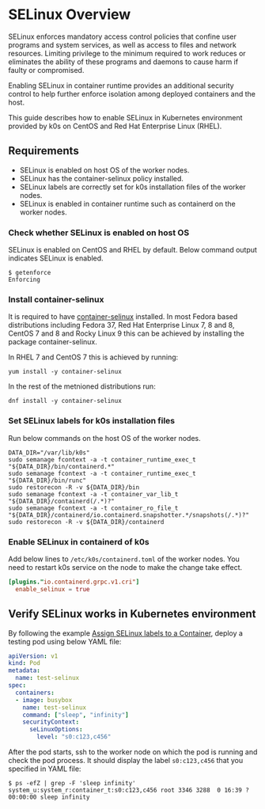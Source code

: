 # SELinux Overview

SELinux enforces mandatory access control policies that confine user programs and system services, as well as access to files and network resources. Limiting privilege to the minimum required to work reduces or eliminates the ability of these programs and daemons to cause harm if faulty or compromised.

Enabling SELinux in container runtime provides an additional security control to help further enforce isolation among deployed containers and the host.

This guide describes how to enable SELinux in Kubernetes environment provided by k0s on CentOS and Red Hat Enterprise Linux (RHEL).

## Requirements

- SELinux is enabled on host OS of the worker nodes.
- SELinux has the container-selinux policy installed.
- SELinux labels are correctly set for k0s installation files of the worker nodes.
- SELinux is enabled in container runtime such as containerd on the worker nodes.

### Check whether SELinux is enabled on host OS

SELinux is enabled on CentOS and RHEL by default. Below command output indicates SELinux is enabled.

```shell
$ getenforce
Enforcing
```

### Install container-selinux

It is required to have [container-selinux](https://github.com/containers/container-selinux) installed.
In most Fedora based distributions including Fedora 37, Red Hat Enterprise Linux 7, 8 and 8, CentOS
7 and 8 and Rocky Linux 9 this can be achieved by installing the package container-selinux.

In RHEL 7 and CentOS 7 this is achieved by running:

```shell
yum install -y container-selinux
```

In the rest of the metnioned distributions run:

```shell
dnf install -y container-selinux
```

### Set SELinux labels for k0s installation files

Run below commands on the host OS of the worker nodes.

```shell
DATA_DIR="/var/lib/k0s"
sudo semanage fcontext -a -t container_runtime_exec_t "${DATA_DIR}/bin/containerd.*"
sudo semanage fcontext -a -t container_runtime_exec_t "${DATA_DIR}/bin/runc"
sudo restorecon -R -v ${DATA_DIR}/bin
sudo semanage fcontext -a -t container_var_lib_t "${DATA_DIR}/containerd(/.*)?"
sudo semanage fcontext -a -t container_ro_file_t "${DATA_DIR}/containerd/io.containerd.snapshotter.*/snapshots(/.*)?"
sudo restorecon -R -v ${DATA_DIR}/containerd
```

### Enable SELinux in containerd of k0s

Add below lines to `/etc/k0s/containerd.toml` of the worker nodes. You need to restart k0s service on the node to make the change take effect.

```toml
[plugins."io.containerd.grpc.v1.cri"]
  enable_selinux = true
```

## Verify SELinux works in Kubernetes environment

By following the example [Assign SELinux labels to a Container](https://kubernetes.io/docs/tasks/configure-pod-container/security-context/#assign-selinux-labels-to-a-container), deploy a testing pod using below YAML file:

```yaml
apiVersion: v1
kind: Pod
metadata:
  name: test-selinux
spec:
  containers:
  - image: busybox
    name: test-selinux
    command: ["sleep", "infinity"]
    securityContext:
      seLinuxOptions:
        level: "s0:c123,c456"
```

After the pod starts, ssh to the worker node on which the pod is running and check the pod process. It should display the label `s0:c123,c456` that you specified in YAML file:

```shell
$ ps -efZ | grep -F 'sleep infinity'
system_u:system_r:container_t:s0:c123,c456 root 3346 3288  0 16:39 ?       00:00:00 sleep infinity
```
